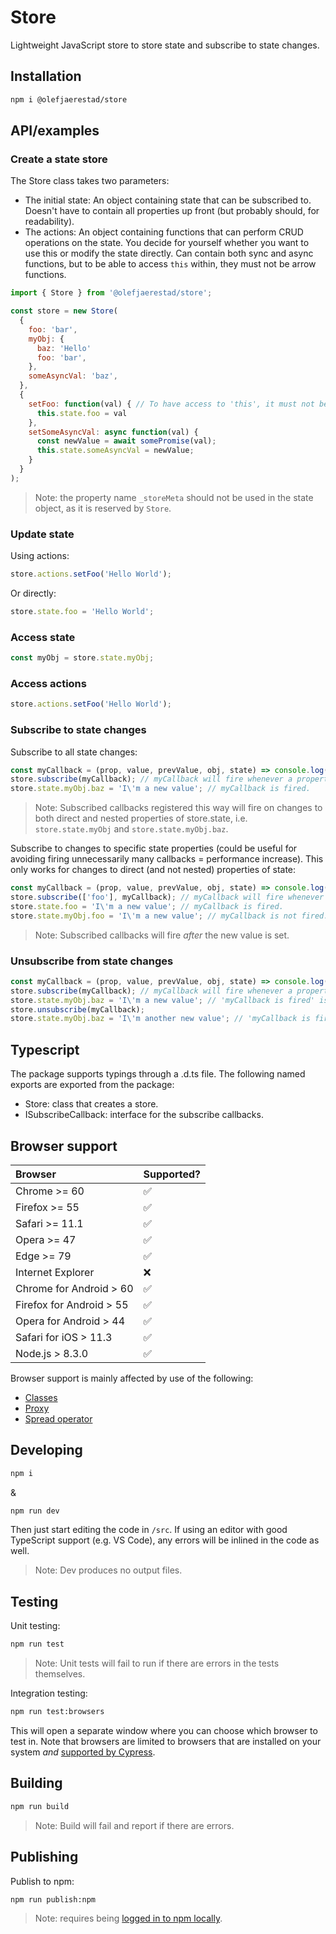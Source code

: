 # Store
Lightweight JavaScript store to store state and subscribe to state changes.

## Installation
```bash
npm i @olefjaerestad/store
```

## API/examples

### Create a state store
The Store class takes two parameters: 
- The initial state: An object containing state that can be subscribed to. Doesn't have to contain all properties up front (but probably should, for readability).
- The actions: An object containing functions that can perform CRUD operations on the state. You decide for yourself whether you want to use this or modify the state directly. Can contain both sync and async functions, but to be able to access `this` within, they must not be arrow functions.

```javascript
import { Store } from '@olefjaerestad/store';

const store = new Store(
  {
    foo: 'bar',
    myObj: {
      baz: 'Hello'
      foo: 'bar',
    },
    someAsyncVal: 'baz',
  },
  {
    setFoo: function(val) { // To have access to 'this', it must not be arrow function.
      this.state.foo = val
    },
    setSomeAsyncVal: async function(val) {
      const newValue = await somePromise(val);
      this.state.someAsyncVal = newValue;
    }
  }
);
```

> Note: the property name `_storeMeta` should not be used in the state object, as it is reserved by `Store`.

### Update state
Using actions:

```javascript
store.actions.setFoo('Hello World');
```

Or directly:

```javascript
store.state.foo = 'Hello World';
```

### Access state
```javascript
const myObj = store.state.myObj;
```

### Access actions
```javascript
store.actions.setFoo('Hello World');
```

### Subscribe to state changes
Subscribe to all state changes:

```javascript
const myCallback = (prop, value, prevValue, obj, state) => console.log(prop, value, prevValue, obj, state);
store.subscribe(myCallback); // myCallback will fire whenever a property of store.state changes.
store.state.myObj.baz = 'I\'m a new value'; // myCallback is fired.
```

> Note: Subscribed callbacks registered this way will fire on changes to both direct and nested properties of store.state, i.e. `store.state.myObj` and `store.state.myObj.baz`.

Subscribe to changes to specific state properties (could be useful for avoiding firing unnecessarily many callbacks = performance increase). This only works for changes to direct (and not nested) properties of state:

```javascript
const myCallback = (prop, value, prevValue, obj, state) => console.log(prop, value, prevValue, obj, state);
store.subscribe(['foo'], myCallback); // myCallback will fire whenever store.state.foo changes.
store.state.foo = 'I\'m a new value'; // myCallback is fired.
store.state.myObj.foo = 'I\'m a new value'; // myCallback is not fired.
```

> Note: Subscribed callbacks will fire _after_ the new value is set.

### Unsubscribe from state changes
```javascript
const myCallback = (prop, value, prevValue, obj, state) => console.log('myCallback is fired');
store.subscribe(myCallback); // myCallback will fire whenever a property of store.state changes.
store.state.myObj.baz = 'I\'m a new value'; // 'myCallback is fired' is logged.
store.unsubscribe(myCallback);
store.state.myObj.baz = 'I\'m another new value'; // 'myCallback is fired' is no longer logged, since we unsubscribed.
```

## Typescript
The package supports typings through a .d.ts file. The following named exports are exported from the package:
- Store: class that creates a store.
- ISubscribeCallback: interface for the subscribe callbacks.

## Browser support

| Browser                  | Supported? |
| :--                      | :--        |
| Chrome >= 60             | ✅         |
| Firefox >= 55            | ✅         |
| Safari >= 11.1           | ✅         |
| Opera >= 47              | ✅         |
| Edge >= 79               | ✅         |
| Internet Explorer        | ❌         |
| Chrome for Android > 60  | ✅         |
| Firefox for Android > 55 | ✅         |
| Opera for Android > 44   | ✅         |
| Safari for iOS > 11.3    | ✅         |
| Node.js > 8.3.0          | ✅         |

Browser support is mainly affected by use of the following:
- [Classes](https://developer.mozilla.org/en-US/docs/Web/JavaScript/Reference/Classes)
- [Proxy](https://developer.mozilla.org/en-US/docs/Web/JavaScript/Reference/Global_Objects/Proxy)
- [Spread operator](https://developer.mozilla.org/en-US/docs/Web/JavaScript/Reference/Operators/Spread_syntax)

## Developing
```bash
npm i
```

&

```bash
npm run dev
```

Then just start editing the code in `/src`. If using an editor with good TypeScript support (e.g. VS Code), any errors will be inlined in the code as well.

> Note: Dev produces no output files.

## Testing
Unit testing:

```bash
npm run test
```

> Note: Unit tests will fail to run if there are errors in the tests themselves.

Integration testing:

```bash
npm run test:browsers
```

This will open a separate window where you can choose which browser to test in. Note that browsers are limited to browsers that are installed on your system _and_ [supported by Cypress](https://docs.cypress.io/guides/guides/launching-browsers.html#Browsers).

## Building
```bash
npm run build
```

> Note: Build will fail and report if there are errors.

## Publishing
Publish to npm:

```bash
npm run publish:npm
```

> Note: requires being [logged in to npm locally](https://docs.npmjs.com/cli/adduser).